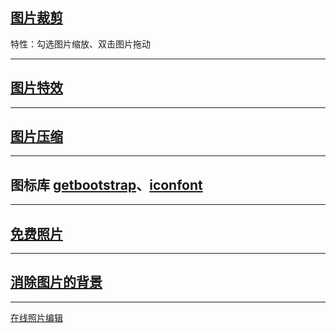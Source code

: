 ## [图片裁剪](https://jiobxn.github.io/%E5%9B%BE%E7%89%87%E8%A3%81%E5%89%AA/)
特性：勾选图片缩放、双击图片拖动

****

## [图片特效](https://photomosh.com/)

****

## [图片压缩](https://tinypng.com/)

****

## 图标库 [getbootstrap](https://icons.getbootstrap.com/)、[iconfont](https://www.iconfont.cn/)

****

## [免费照片](https://librestock.com/)

****

## [消除图片的背景](https://www.remove.bg/zh)

****

[在线照片编辑](https://www.photopea.com/)
